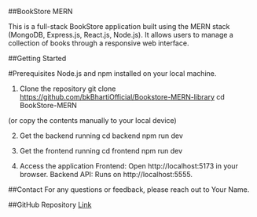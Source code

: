 ##BookStore MERN

This is a full-stack BookStore application built using the MERN stack (MongoDB, Express.js, React.js, Node.js). It allows users to manage a collection of books through a responsive web interface.

##Getting Started

#Prerequisites
Node.js and npm installed on your local machine.

1. Clone the repository
git clone <https://github.com/bkBhartiOfficial/Bookstore-MERN-library>
cd BookStore-MERN 

(or copy the contents manually to your local device)

2. Get the backend running
cd backend
npm run dev

3. Get the frontend running
cd frontend
npm run dev

4. Access the application
Frontend: Open http://localhost:5173 in your browser.
Backend API: Runs on http://localhost:5555. 

##Contact
For any questions or feedback, please reach out to Your Name.

##GitHub Repository
[Link](https://github.com/bkBhartiOfficial/Bookstore-MERN-library)
